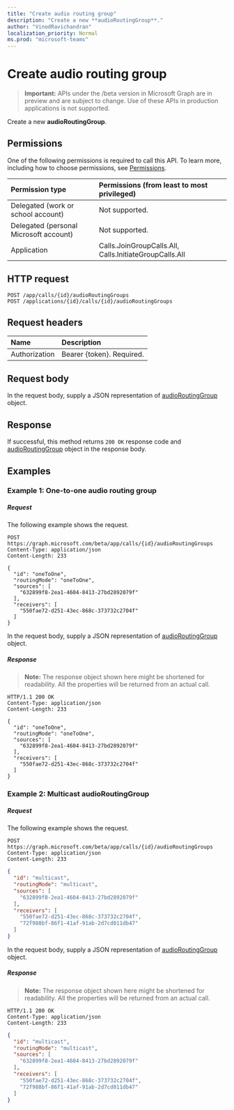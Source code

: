 ```yaml
---
title: "Create audio routing group"
description: "Create a new **audioRoutingGroup**."
author: "VinodRavichandran"
localization_priority: Normal
ms.prod: "microsoft-teams"
---
```


# Create audio routing group

> **Important:** APIs under the /beta version in Microsoft Graph are in preview and are subject to change. Use of these APIs in production applications is not supported.

Create a new **audioRoutingGroup**.

## Permissions
One of the following permissions is required to call this API. To learn more, including how to choose permissions, see [Permissions](/graph/permissions-reference).

| Permission type                        | Permissions (from least to most privileged) |
|:---------------------------------------|:--------------------------------------------|
| Delegated (work or school account)     | Not supported.                               |
| Delegated (personal Microsoft account) | Not supported.                               |
| Application                            | Calls.JoinGroupCalls.All, Calls.InitiateGroupCalls.All |

## HTTP request
<!-- { "blockType": "ignored" } -->
```http
POST /app/calls/{id}/audioRoutingGroups
POST /applications/{id}/calls/{id}/audioRoutingGroups
```

## Request headers
| Name          | Description               |
|:--------------|:--------------------------|
| Authorization | Bearer {token}. Required. |

## Request body
In the request body, supply a JSON representation of [audioRoutingGroup](../resources/audioroutinggroup.md) object.

## Response
If successful, this method returns `200 OK` response code and [audioRoutingGroup](../resources/audioroutinggroup.md) object in the response body.

## Examples

### Example 1: One-to-one audio routing group

##### Request
The following example shows the request.

<!-- {
  "blockType": "request",
  "name": "create-audioRoutingGroup-from-call"
}-->
```http
POST https://graph.microsoft.com/beta/app/calls/{id}/audioRoutingGroups
Content-Type: application/json
Content-Length: 233

{
  "id": "oneToOne",
  "routingMode": "oneToOne",
  "sources": [
    "632899f8-2ea1-4604-8413-27bd2892079f"
  ],
  "receivers": [
    "550fae72-d251-43ec-868c-373732c2704f"
  ]
}
```

In the request body, supply a JSON representation of [audioRoutingGroup](../resources/audioroutinggroup.md) object.

##### Response

> **Note:** The response object shown here might be shortened for readability. All the properties will be returned from an actual call.

<!-- {
  "blockType": "response",
  "truncated": true,
  "@odata.type": "microsoft.graph.audioRoutingGroup"
} -->
```http
HTTP/1.1 200 OK
Content-Type: application/json
Content-Length: 233

{
  "id": "oneToOne",
  "routingMode": "oneToOne",
  "sources": [
    "632899f8-2ea1-4604-8413-27bd2892079f"
  ],
  "receivers": [
    "550fae72-d251-43ec-868c-373732c2704f"
  ]
}
```
### Example 2: Multicast audioRoutingGroup

##### Request
The following example shows the request.

```http
POST https://graph.microsoft.com/beta/app/calls/{id}/audioRoutingGroups
Content-Type: application/json
Content-Length: 233
```

<!-- {
  "blockType": "example",
  "name": "create-audioRoutingGroup-from-call",
  "@odata.type": "microsoft.graph.audioRoutingGroup"
}-->

```json
{
  "id": "multicast",
  "routingMode": "multicast",
  "sources": [
    "632899f8-2ea1-4604-8413-27bd2892079f"
  ],
  "receivers": [
    "550fae72-d251-43ec-868c-373732c2704f",
    "72f988bf-86f1-41af-91ab-2d7cd011db47"
  ]
}
```

In the request body, supply a JSON representation of [audioRoutingGroup](../resources/audioroutinggroup.md) object.

##### Response

> **Note:** The response object shown here might be shortened for readability. All the properties will be returned from an actual call.

```http
HTTP/1.1 200 OK
Content-Type: application/json
Content-Length: 233
```
<!-- {
  "blockType": "example",
  "truncated": true,
  "@odata.type": "microsoft.graph.audioRoutingGroup"
} -->

```json
{
  "id": "multicast",
  "routingMode": "multicast",
  "sources": [
    "632899f8-2ea1-4604-8413-27bd2892079f"
  ],
  "receivers": [
    "550fae72-d251-43ec-868c-373732c2704f",
    "72f988bf-86f1-41af-91ab-2d7cd011db47"
  ]
}
```

<!-- uuid: 8fcb5dbc-d5aa-4681-8e31-b001d5168d79
2015-10-25 14:57:30 UTC -->
<!-- {
  "type": "#page.annotation",
  "description": "Create audioRoutingGroup",
  "keywords": "",
  "section": "documentation",
  "tocPath": ""
}-->

